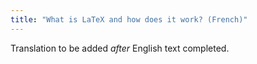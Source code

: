 ```yaml
---
title: "What is LaTeX and how does it work? (French)"
---
```

Translation to be added _after_ English text completed.
